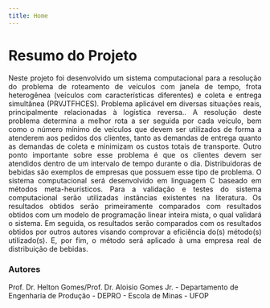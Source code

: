 ```yaml
---
title: Home
---
```


# Resumo do Projeto

<p style='text-align: justify;'> Neste projeto foi desenvolvido um sistema computacional para a resolução do problema de roteamento de veículos com janela de tempo, frota heterogênea (veículos com características diferentes) e coleta e entrega simultânea (PRVJTFHCES). Problema aplicável em diversas situações reais, principalmente relacionadas à logística reversa.. A resolução deste problema determina a melhor rota a ser seguida por cada veículo, bem como o número mínimo de veículos que devem ser utilizados de forma a atenderem aos pedidos dos clientes, tanto as demandas de entrega quanto as demandas de coleta e minimizam os custos totais de transporte. Outro ponto importante sobre esse problema é que os clientes devem ser atendidos dentro de um intervalo de tempo durante o dia. Distribuidoras de bebidas são exemplos de empresas que possuem esse tipo de problema. O sistema computacional será desenvolvido em linguagem C baseado em métodos meta-heurísticos. Para a validação e testes do sistema computacional serão utilizadas instâncias existentes na literatura. Os resultados obtidos serão primeiramente comparados com resultados obtidos com um modelo de programação linear inteira mista, o qual validará o sistema. Em seguida, os resultados serão comparados com os resultados obtidos por outros autores visando comprovar a eficiência do(s) método(s) utilizado(s). E, por fim, o método será aplicado à uma empresa real de distribuição de bebidas. </p>

### Autores

Prof. Dr. Helton Gomes/Prof. Dr. Aloisio Gomes Jr. - Departamento de Engenharia de Produção - DEPRO - Escola de Minas  - UFOP

